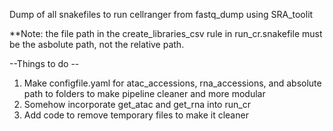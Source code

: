Dump of all snakefiles to run cellranger from fastq_dump using SRA_toolit

**Note: the file path in the create_libraries_csv rule in run_cr.snakefile must be the asbolute path, not the relative path.

--Things to do --
1) Make configfile.yaml for atac_accessions, rna_accessions, and absolute path to folders to make pipeline cleaner and more modular
2) Somehow incorporate get_atac and get_rna into run_cr
3) Add code to remove temporary files to make it cleaner